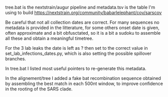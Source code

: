 tree.bat is the nextstrain/augur pipeline and metadata.tsv is the table I'm using to build https://nextstrain.org/community/babarlelephant/cov/sarscov

Be careful that not all collection dates are correct. For many sequences no metadata is provided in the litterature, for some others onset date is given,
often approximate and a bit obfusctated, so it is a bit a sudoku to assemble all these and obtain a meaningful timetree.

For the 3 lab leaks the date is left as ? then set to the correct value in set_lab_infections_dates.py, which is also setting the possible spillover branches.

In tree.bat I listed most useful pointers to re-generate this metadata.

In the alignement/tree I added a fake bat recombination sequence obtained by assembling the best match in each 500nt window, to improve confidence in the rooting of the SARS clade.